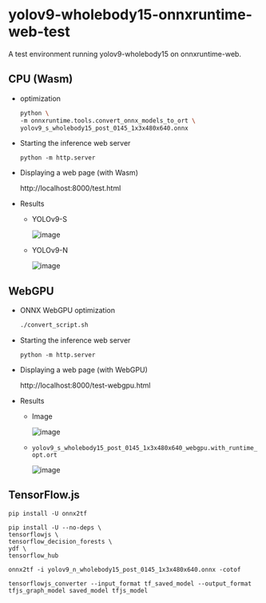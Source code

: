 # yolov9-wholebody15-onnxruntime-web-test
A test environment running yolov9-wholebody15 on onnxruntime-web.

## CPU (Wasm)

- optimization
    ```bash
    python \
    -m onnxruntime.tools.convert_onnx_models_to_ort \
    yolov9_s_wholebody15_post_0145_1x3x480x640.onnx
    ```

- Starting the inference web server
    ```
    python -m http.server
    ```

- Displaying a web page (with Wasm)

    http://localhost:8000/test.html

- Results

    - YOLOv9-S

        ![image](https://github.com/user-attachments/assets/ff29a8e0-3ee3-4b23-8208-a6e80b1bfaff)

    - YOLOv9-N

        ![image](https://github.com/user-attachments/assets/673fa82f-d7ef-4142-93ac-2e612a888c10)

## WebGPU

- ONNX WebGPU optimization
    ```bash
    ./convert_script.sh
    ```

- Starting the inference web server
    ```
    python -m http.server
    ```

- Displaying a web page (with WebGPU)

    http://localhost:8000/test-webgpu.html

- Results

    - Image

        ![image](https://github.com/user-attachments/assets/b6fa6393-6e54-4a9b-a7a0-261599ee0cf4)

    - `yolov9_s_wholebody15_post_0145_1x3x480x640_webgpu.with_runtime_opt.ort`

        ![image](https://github.com/user-attachments/assets/a044c104-3c37-4547-99de-5444bc0f9d71)

## TensorFlow.js

```
pip install -U onnx2tf

pip install -U --no-deps \
tensorflowjs \
tensorflow_decision_forests \
ydf \
tensorflow_hub

onnx2tf -i yolov9_n_wholebody15_post_0145_1x3x480x640.onnx -cotof

tensorflowjs_converter --input_format tf_saved_model --output_format tfjs_graph_model saved_model tfjs_model
```